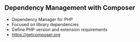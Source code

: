 ##  Dependency Management with Composer

* Dependency Manager for PHP
* Focused on library dependencies
* Define PHP version and extension requirements
* https://getcomposer.org
